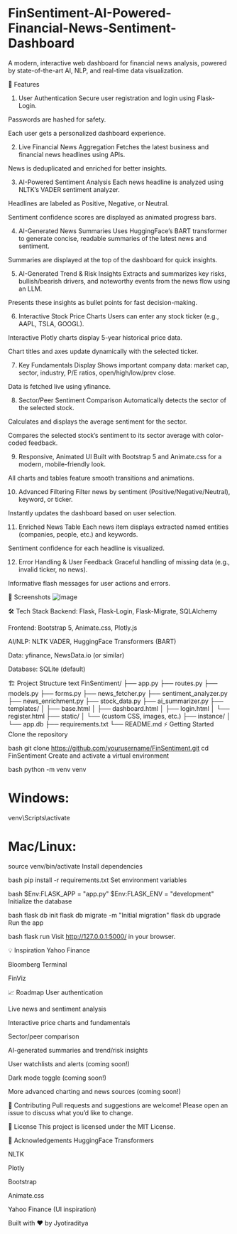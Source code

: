 # FinSentiment-AI-Powered-Financial-News-Sentiment-Dashboard
A modern, interactive web dashboard for financial news analysis, powered by state-of-the-art AI, NLP, and real-time data visualization.

🚀 Features
1. User Authentication
Secure user registration and login using Flask-Login.

Passwords are hashed for safety.

Each user gets a personalized dashboard experience.

2. Live Financial News Aggregation
Fetches the latest business and financial news headlines using APIs.

News is deduplicated and enriched for better insights.

3. AI-Powered Sentiment Analysis
Each news headline is analyzed using NLTK’s VADER sentiment analyzer.

Headlines are labeled as Positive, Negative, or Neutral.

Sentiment confidence scores are displayed as animated progress bars.

4. AI-Generated News Summaries
Uses HuggingFace’s BART transformer to generate concise, readable summaries of the latest news and sentiment.

Summaries are displayed at the top of the dashboard for quick insights.

5. AI-Generated Trend & Risk Insights
Extracts and summarizes key risks, bullish/bearish drivers, and noteworthy events from the news flow using an LLM.

Presents these insights as bullet points for fast decision-making.

6. Interactive Stock Price Charts
Users can enter any stock ticker (e.g., AAPL, TSLA, GOOGL).

Interactive Plotly charts display 5-year historical price data.

Chart titles and axes update dynamically with the selected ticker.

7. Key Fundamentals Display
Shows important company data: market cap, sector, industry, P/E ratios, open/high/low/prev close.

Data is fetched live using yfinance.

8. Sector/Peer Sentiment Comparison
Automatically detects the sector of the selected stock.

Calculates and displays the average sentiment for the sector.

Compares the selected stock’s sentiment to its sector average with color-coded feedback.

9. Responsive, Animated UI
Built with Bootstrap 5 and Animate.css for a modern, mobile-friendly look.

All charts and tables feature smooth transitions and animations.

10. Advanced Filtering
Filter news by sentiment (Positive/Negative/Neutral), keyword, or ticker.

Instantly updates the dashboard based on user selection.

11. Enriched News Table
Each news item displays extracted named entities (companies, people, etc.) and keywords.

Sentiment confidence for each headline is visualized.

12. Error Handling & User Feedback
Graceful handling of missing data (e.g., invalid ticker, no news).

Informative flash messages for user actions and errors.

📸 Screenshots
![image](https://github.com/user-attachments/assets/5ac41e6b-ac36-4707-9f28-da4cac66019b)


🛠️ Tech Stack
Backend: Flask, Flask-Login, Flask-Migrate, SQLAlchemy

Frontend: Bootstrap 5, Animate.css, Plotly.js

AI/NLP: NLTK VADER, HuggingFace Transformers (BART)

Data: yfinance, NewsData.io (or similar)

Database: SQLite (default)

🏗️ Project Structure
text
FinSentiment/
├── app.py
├── routes.py
├── models.py
├── forms.py
├── news_fetcher.py
├── sentiment_analyzer.py
├── news_enrichment.py
├── stock_data.py
├── ai_summarizer.py
├── templates/
│   ├── base.html
│   ├── dashboard.html
│   ├── login.html
│   └── register.html
├── static/
│   └── (custom CSS, images, etc.)
├── instance/
│   └── app.db
├── requirements.txt
└── README.md
⚡ Getting Started
Clone the repository

bash
git clone https://github.com/yourusername/FinSentiment.git
cd FinSentiment
Create and activate a virtual environment

bash
python -m venv venv
# Windows:
venv\Scripts\activate
# Mac/Linux:
source venv/bin/activate
Install dependencies

bash
pip install -r requirements.txt
Set environment variables

bash
$Env:FLASK_APP = "app.py"
$Env:FLASK_ENV = "development"
Initialize the database

bash
flask db init
flask db migrate -m "Initial migration"
flask db upgrade
Run the app

bash
flask run
Visit http://127.0.0.1:5000/ in your browser.

💡 Inspiration
Yahoo Finance

Bloomberg Terminal

FinViz

📈 Roadmap
 User authentication

 Live news and sentiment analysis

 Interactive price charts and fundamentals

 Sector/peer comparison

 AI-generated summaries and trend/risk insights

 User watchlists and alerts (coming soon!)

 Dark mode toggle (coming soon!)

 More advanced charting and news sources (coming soon!)

🤝 Contributing
Pull requests and suggestions are welcome!
Please open an issue to discuss what you’d like to change.

📄 License
This project is licensed under the MIT License.

🙏 Acknowledgements
HuggingFace Transformers

NLTK

Plotly

Bootstrap

Animate.css

Yahoo Finance (UI inspiration)

Built with ❤️ by Jyotiraditya
